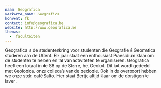 ```yaml
---
naam: Geografica
verkorte_naam: Geografica
konvent: fk
contact: info@geografica.be
website: http://www.geografica.be
themas:
  -  faculteiten
---
```


Geografica is de studentenkring voor studenten die Geografie & Geomatica studeren aan de UGent. Elk jaar staat een enthousiast Praesidium klaar om de studenten te helpen en tal van activiteiten te organiseren. Geografica heeft een lokaal in de S8 op de Sterre, het Geokot. Dit kot wordt gedeeld met Geologica, onze collega’s van de geologie. Ook in de overpoort hebben we onze stek: café Salto. Hier staat Bertje altijd klaar om de dorstigen te laven.
